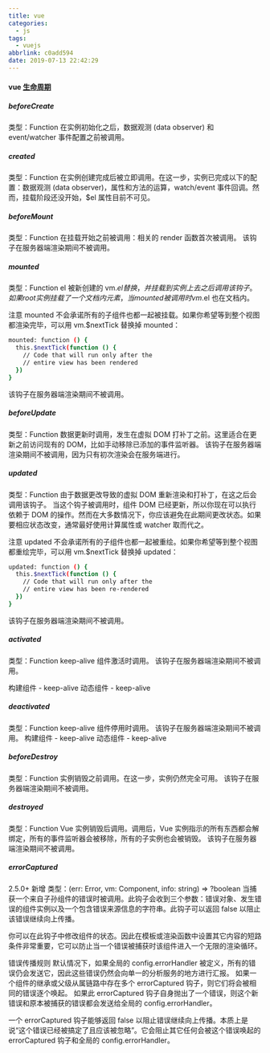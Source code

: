 ```yaml
---
title: vue
categories:
  - js
tags:
  - vuejs
abbrlink: c0add594
date: 2019-07-13 22:42:29
---
```

#### vue [生命周期](https://cn.vuejs.org/v2/guide/instance.html#%E7%94%9F%E5%91%BD%E5%91%A8%E6%9C%9F%E5%9B%BE%E7%A4%BA)

##### beforeCreate
类型：Function
在实例初始化之后，数据观测 (data observer) 和 event/watcher 事件配置之前被调用。

##### created
类型：Function
在实例创建完成后被立即调用。在这一步，实例已完成以下的配置：数据观测 (data observer)，属性和方法的运算，watch/event 事件回调。然而，挂载阶段还没开始，$el 属性目前不可见。

##### beforeMount
类型：Function
在挂载开始之前被调用：相关的 render 函数首次被调用。
该钩子在服务器端渲染期间不被调用。

##### mounted
类型：Function
el 被新创建的 vm.$el 替换，并挂载到实例上去之后调用该钩子。如果 root 实例挂载了一个文档内元素，当 mounted 被调用时 vm.$el 也在文档内。

注意 mounted 不会承诺所有的子组件也都一起被挂载。如果你希望等到整个视图都渲染完毕，可以用 vm.$nextTick 替换掉 mounted：

```bash
mounted: function () {
  this.$nextTick(function () {
    // Code that will run only after the
    // entire view has been rendered
  })
}
```
该钩子在服务器端渲染期间不被调用。

##### beforeUpdate
类型：Function
数据更新时调用，发生在虚拟 DOM 打补丁之前。这里适合在更新之前访问现有的 DOM，比如手动移除已添加的事件监听器。
该钩子在服务器端渲染期间不被调用，因为只有初次渲染会在服务端进行。

##### updated
类型：Function
由于数据更改导致的虚拟 DOM 重新渲染和打补丁，在这之后会调用该钩子。
当这个钩子被调用时，组件 DOM 已经更新，所以你现在可以执行依赖于 DOM 的操作。然而在大多数情况下，你应该避免在此期间更改状态。如果要相应状态改变，通常最好使用计算属性或 watcher 取而代之。

注意 updated 不会承诺所有的子组件也都一起被重绘。如果你希望等到整个视图都重绘完毕，可以用 vm.$nextTick 替换掉 updated：
```bash
updated: function () {
  this.$nextTick(function () {
    // Code that will run only after the
    // entire view has been re-rendered
  })
}
```
该钩子在服务器端渲染期间不被调用。

##### activated
类型：Function
keep-alive 组件激活时调用。
该钩子在服务器端渲染期间不被调用。

构建组件 - keep-alive
动态组件 - keep-alive

##### deactivated
类型：Function
keep-alive 组件停用时调用。
该钩子在服务器端渲染期间不被调用。
构建组件 - keep-alive
动态组件 - keep-alive

##### beforeDestroy
类型：Function
实例销毁之前调用。在这一步，实例仍然完全可用。
该钩子在服务器端渲染期间不被调用。

##### destroyed
类型：Function
Vue 实例销毁后调用。调用后，Vue 实例指示的所有东西都会解绑定，所有的事件监听器会被移除，所有的子实例也会被销毁。
该钩子在服务器端渲染期间不被调用。

##### errorCaptured
2.5.0+ 新增
类型：(err: Error, vm: Component, info: string) => ?boolean
当捕获一个来自子孙组件的错误时被调用。此钩子会收到三个参数：错误对象、发生错误的组件实例以及一个包含错误来源信息的字符串。此钩子可以返回 false 以阻止该错误继续向上传播。

你可以在此钩子中修改组件的状态。因此在模板或渲染函数中设置其它内容的短路条件非常重要，它可以防止当一个错误被捕获时该组件进入一个无限的渲染循环。

错误传播规则
默认情况下，如果全局的 config.errorHandler 被定义，所有的错误仍会发送它，因此这些错误仍然会向单一的分析服务的地方进行汇报。
如果一个组件的继承或父级从属链路中存在多个 errorCaptured 钩子，则它们将会被相同的错误逐个唤起。
如果此 errorCaptured 钩子自身抛出了一个错误，则这个新错误和原本被捕获的错误都会发送给全局的 config.errorHandler。

一个 errorCaptured 钩子能够返回 false 以阻止错误继续向上传播。本质上是说“这个错误已经被搞定了且应该被忽略”。它会阻止其它任何会被这个错误唤起的 errorCaptured 钩子和全局的 config.errorHandler。


